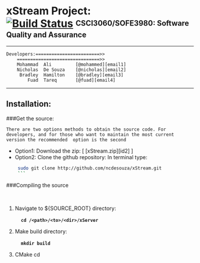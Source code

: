 xStream Project: <br> [![Build Status](https://magnum.travis-ci.com/ncdesouza/xstream.svg?token=WZRVmSR43sduJMwFxmyr)][wdgt]  <sup><sub>CSCI3060/SOFE3980: Software Quality and Assurance</sub></sup>
=================
---
```
Developers:========================>>     
    ===============================>>         
    Mohammad  Ali         [@mohammed][email1]     
    Nicholas  De Souza    [@nicholas][email2]     
     Bradley  Hamilton    [@bradley][email3]     
        Fuad  Tareq       [@fuad][email4]                
```
---
Installation:
----------------
###Get the source:

    There are two options methods to obtain the source code. For developers, and for those who want to maintain the most current version the recommended  option is the second  

* Option1: Download the zip:
  \[ [xStream.zip][id2] \] 
* Option2: Clone the github repository:
    In terminal type:
     ```bash
      sudo git clone http://github.com/ncdesouza/xStream.git
      ```
   
    
###Compiling the source

   &nbsp;&nbsp;&nbsp;&nbsp;

1. Navigate to ${SOURCE_ROOT} directory:

    &nbsp;&nbsp;&nbsp;&nbsp;__`cd /<path>/<to>/<dir>/xServer`__

2. Make build directory:

    &nbsp;&nbsp;&nbsp;&nbsp;__`mkdir build`__
    
3. CMake
    cd  





[id01]: <https://magnum.travis-ci.com/ncdesouza/xstream.svg?token=WZRVmSR43sduJMwFxmyr>
[id02]: <https://github.com/100481185/CSCI3060-SOFE3980-Project/archive/master.zip>     
[wdgt]: (https://magnum.travis-ci.com/ncdesouza/xstream)
[eml1]: <mohammad.ali3@uoit.net>   
[eml2]: <nicholas.desouza@uoit.net>
[eml3]: <bradley.hamilton@uoit.net>
[eml4]: <fuad.tareq@uoit.net>   

